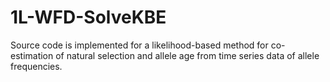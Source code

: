 # 1L-WFD-SolveKBE
Source code is implemented for a likelihood-based method for co-estimation of natural selection and allele age from time series data of allele frequencies.
